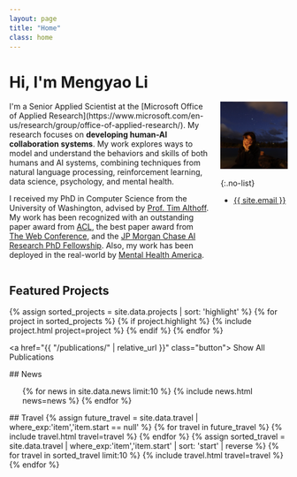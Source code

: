 ```yaml
---
layout: page
title: "Home"
class: home
---
```


<h1> Hi, I'm Mengyao Li </h1>

<div class="columns" markdown="1">

<div class="intro" markdown="1">
I'm a Senior Applied Scientist at the [Microsoft Office of Applied Research](https://www.microsoft.com/en-us/research/group/office-of-applied-research/). My research focuses on <b>developing human-AI collaboration systems</b>. My work explores ways to model and understand the behaviors and skills of both humans and AI systems, combining techniques from natural language processing, reinforcement learning, data science, psychology, and mental health. 

I received my PhD in Computer Science from the University of Washington, advised by [Prof. Tim Althoff](https://homes.cs.washington.edu/~althoff/). My work has been recognized with an outstanding paper award from [ACL](https://2023.aclweb.org/program/best_papers/), the best paper award from [The Web Conference](https://www.youtube.com/watch?v=4my9W24oifs&t=763s), and the [JP Morgan Chase AI Research PhD Fellowship](https://www.jpmorgan.com/technology/artificial-intelligence/research-awards/phd-fellowship-2023/ashish-sharma). Also, my work has been deployed in the real-world by [Mental Health America](https://screening.mhanational.org/changing-thoughts-with-an-ai-assistant/).


<!-- I'm a fifth-year PhD candidate in the Paul G. Allen School of Computer Science & Engineering at the University of Washington, where I am advised by [Tim Althoff](http://timalthoff.com/).  -->

<!-- <b>I'm on the job market!</b> If you think we would be a good match, please [reach out](mailto:ashshar@cs.washington.edu). -->

<!-- I study <b>how AI can support human well-being</b>. My long-term research goal is to develop human-centered AI systems that can empower people in real-world tasks. Broadly, I'm interested in Natural Language Processing, Human-AI Collaboration, Computational Social Science, and Mental Health. I'm supported by the [JP Morgan Chase AI Research PhD Fellowship](https://www.jpmorgan.com/technology/artificial-intelligence/research-awards/phd-fellowship-2023/ashish-sharma). -->

<!-- My research has been recognized with an <b>outstanding paper award</b> from <a href="https://2023.aclweb.org/program/best_papers/">ACL</a>, a <b>best paper award</b> from <a href="https://www.youtube.com/watch?v=4my9W24oifs&t=763s">The Web Conference</a> and has been <b>deployed in the real-world</b> by <a href="https://screening.mhanational.org/changing-thoughts-with-an-ai-assistant/">Mental Health America</a>. -->


</div>

<div class="me" markdown="1">
<picture>
  <!-- <source srcset='/images/dominik_berlin.webp' type='image/webp' /> -->
  <img
    src='/images/portrait.jpg'
    alt='Mengyao Li'>
</picture>

{:.no-list}
* <a href="mailto:{{ site.email }}">{{ site.email }}</a>
</div>

</div>

<!-- Previously, I was a Research Fellow at Microsoft Research. I have a Bachelor's and Master's degree in computer science from the Indian Institute of Technology, Kharagpur. I have also done research internships at Microsoft Research, University of Illinois at Urbana-Champaign and Adobe Research Lab. Details in my <a href="{{ "/cv/" | relative_url }}">CV</a>. -->

## Featured Projects

<div class="featured-projects">
  {% assign sorted_projects = site.data.projects | sort: 'highlight' %}
  {% for project in sorted_projects %}
    {% if project.highlight %}
      {% include project.html project=project %}
    {% endif %}
  {% endfor %}
</div>

<!-- ## Featured <a href="{{ "/publications/" | relative_url }}">Publications</a> -->

<!-- <div class="featured-publications">
  {% assign sorted_publications = site.publications | sort: 'year' | reverse %}
  {% for pub in sorted_publications %}
    {% if pub.highlight %}
      <a href="{{ pub.pdf }}" class="publication">
        <strong>{{ pub.title }}</strong>
        <span class="authors">{% for author in pub.authors %}{{ author }}{% unless forloop.last %}, {% endunless %}{% endfor %}</span>.
        <i>{% if pub.venue %}{{ pub.venue }}, {% endif %}{{ pub.year }}</i>.
        {% for award in pub.awards %}<br/><span class="award"><i class="fas fa-{% if award == "Best Paper Award" %}trophy{% else %}award{% endif %}" aria-hidden="true"></i> {{ award }}</span>{% endfor %}
      </a>
    {% endif %}
  {% endfor %}
</div> -->

<a href="{{ "/publications/" | relative_url }}" class="button">
  <i class="fas fa-chevron-circle-right"></i>
  Show All Publications
</a>

<div class="news-travel" markdown="1">

<div class="news" markdown="1">
## News

<ul>
{% for news in site.data.news limit:10 %}
  {% include news.html news=news %}
{% endfor %}
</ul>

</div>

<div class="travel" markdown="1">
## Travel

<table>
<tbody>
{% assign future_travel = site.data.travel | where_exp:'item','item.start == null' %}
{% for travel in future_travel %}
  {% include travel.html travel=travel %}
{% endfor %}
{% assign sorted_travel = site.data.travel | where_exp:'item','item.start' | sort: 'start' | reverse %}
{% for travel in sorted_travel limit:10 %}
  {% include travel.html travel=travel %}
{% endfor %}
</tbody>
</table>

</div>

</div>
